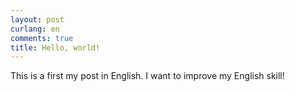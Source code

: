 ```yaml
---
layout: post
curlang: en
comments: true
title: Hello, world!
---
```


This is a first my post in English. I want to improve my English skill!